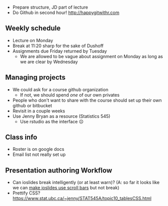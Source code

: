
- Prepare structure, JD part of lecture
- Do Github in second hour! http://happygitwithr.com


## Weekly schedule

- Lecture on Monday
- Break at 11:20 sharp for the sake of Dushoff
- Assignments due Friday returned by Tuesday
  - We are allowed to be vague about assignment on Monday as long as we are clear by Wednesday

## Managing projects

- We could ask for a course github organization
  - If not, we should spend *one* of our own privates
- People who don't want to share with the course should set up their own github or bitbucket
- Revisit in a couple weeks
- Use Jenny Bryan as a resource (Statistics 545)
   * Use rstudio as the interface ☹

## Class info

* Roster is on google docs
* Email list not really set up

## Presentation authoring Workflow

* Can ioslides break intelligently (or at least warn)? (A: so far it looks like we can [make ioslides use scroll bars](http://stackoverflow.com/questions/33287556/rmarkdown-ioslides-allowframebreaks-alternative) but not break)
* Prettify CSS? https://www.stat.ubc.ca/~jenny/STAT545A/topic10_tablesCSS.html
